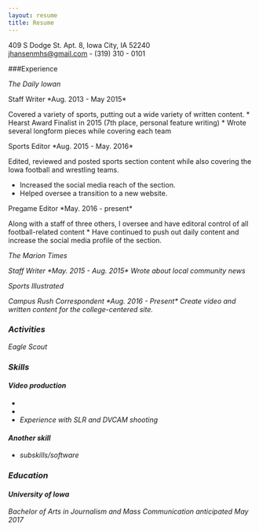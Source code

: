 ```yaml
---
layout: resume
title: Resume
---
```

409 S Dodge St. Apt. 8, Iowa City, IA 52240  
[jhansenmhs@gmail.com](mailto:jhansenmhs@gmail.com) - (319) 310 - 0101

###Experience

<p><i>The Daily Iowan</i></p>
<p>Staff Writer *Aug. 2013 - May 2015*</p>
Covered a variety of sports, putting out a wide variety of written content.    
* Hearst Award Finalist in 2015 (7th place, personal feature writing)
* Wrote several longform pieces while covering each team

<p>Sports Editor *Aug. 2015 - May. 2016*</p>
Edited, reviewed and posted sports section content while also covering the Iowa football and wrestling teams.    

* Increased the social media reach of the section.
* Helped oversee a transition to a new website.

<p>Pregame Editor *May. 2016 - present*</p>
Along with a staff of three others, I oversee and have editoral control of all football-related content    
* Have continued to push out daily content and increase the social media profile of the section.

<p><i>The Marion Times<i/></p>
Staff Writer *May. 2015 - Aug. 2015*
Wrote about local community news 

<p><i>Sports Illustrated</i></p>
Campus Rush Correspondent *Aug. 2016 - Present*
Create video and written content for the college-centered site.  

### Activities
Eagle Scout

### Skills
#### Video production
* 
* 
* Experience with SLR and DVCAM shooting

#### Another skill
* subskills/software

### Education
#### University of Iowa
Bachelor of Arts in Journalism and Mass Communication *anticipated May 2017* 
